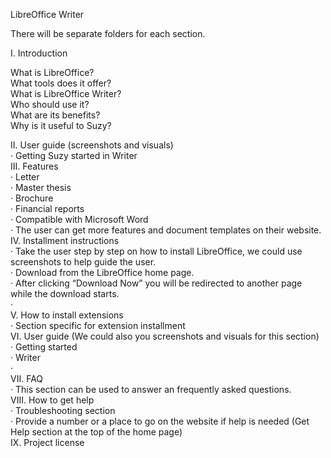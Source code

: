 
LibreOffice Writer
 
 
There will be separate folders for each section.
 
I.     Introduction
 
What is LibreOffice?  
What tools does it offer?  
What is LibreOffice Writer?  
Who should use it?  
What are its benefits?  
Why is it useful to Suzy?  

II.    User guide (screenshots and visuals)  
·      Getting Suzy started in Writer  
III.   Features  
·      Letter  
·      Master thesis  
·      Brochure  
·      Financial reports  
·      Compatible with Microsoft Word  
·      The user can get more features and document templates on their website.  
IV.    Installment instructions  
·      Take the user step by step on how to install LibreOffice, we could use screenshots to help guide the user.  
·      Download from the LibreOffice home page.  
·      After clicking “Download Now” you will be redirected to another page while the download starts.  
·    
V.  How to install extensions  
·      Section specific for extension installment  
VI.  User guide (We could also you screenshots and visuals for this section)  
·      Getting started  
·      Writer  
·      
 VII.  FAQ  
·      This section can be used to answer an frequently asked questions.  
VIII.  How to get help  
·      Troubleshooting section  
·      Provide a number or a place to go on the website if help is needed (Get Help section at the top of the home page)  
   IX.  Project license  
 

